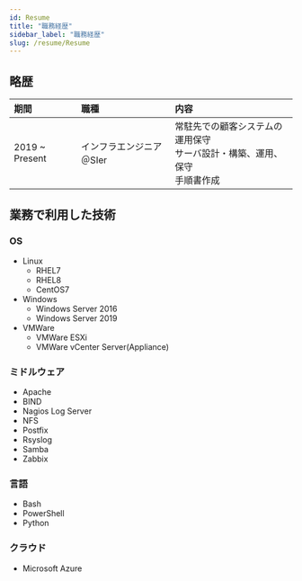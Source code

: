 ```yaml
---
id: Resume
title: "職務経歴"
sidebar_label: "職務経歴"
slug: /resume/Resume
---
```


## 略歴

| 期間           | 職種                     | 内容                                                                               |
| :------------- | :----------------------- | :--------------------------------------------------------------------------------- |
| 2019 ~ Present | インフラエンジニア＠SIer | 常駐先での顧客システムの運用保守<br />サーバ設計・構築、運用、保守<br />手順書作成 |

## 業務で利用した技術

### OS

- Linux
  - RHEL7
  - RHEL8
  - CentOS7
- Windows
  - Windows Server 2016
  - Windows Server 2019
- VMWare
  - VMWare ESXi
  - VMWare vCenter Server(Appliance)

### ミドルウェア

- Apache
- BIND
- Nagios Log Server
- NFS
- Postfix
- Rsyslog
- Samba
- Zabbix

### 言語

- Bash
- PowerShell
- Python

### クラウド

- Microsoft Azure
